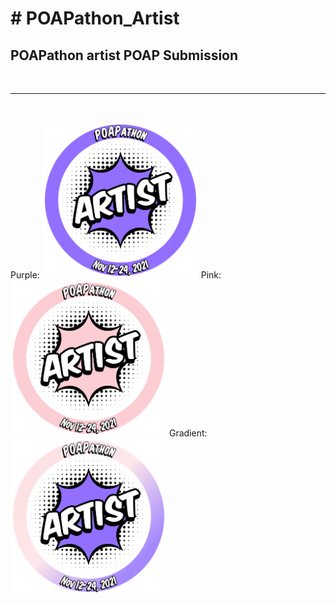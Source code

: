 <H1># POAPathon_Artist</H1>
<H2>POAPathon artist POAP Submission</H2>
<BR><HR><BR>

  Purple:
<img height="250" src="https://github.com/Boots86/POAPathon_Artist/blob/main/POAP_Artist_Purple.png">
  Pink:
<img height="250" src="https://github.com/Boots86/POAPathon_Artist/blob/main/POAP_Artist_Pink.png">
  Gradient:
<img height="250" src="https://github.com/Boots86/POAPathon_Artist/blob/main/POAP_Artist_Gradient.png">
